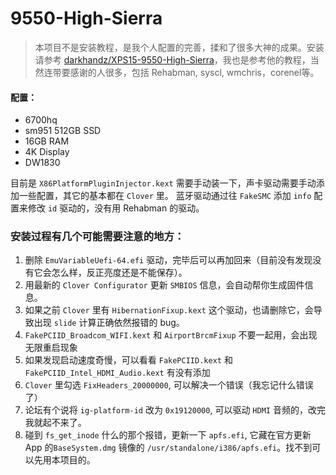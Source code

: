 # 9550-High-Sierra
>本项目不是安装教程，是我个人配置的完善，揉和了很多大神的成果。安装请参考 [darkhandz/XPS15-9550-High-Sierra](https://github.com/darkhandz/XPS15-9550-High-Sierra)，我也是参考他的教程，当然连带要感谢的人很多，包括 Rehabman, syscl, wmchris，corenel等。

#### 配置：
- 6700hq
- sm951 512GB SSD
- 16GB RAM
- 4K Display
- DW1830

目前是 `X86PlatformPluginInjector.kext` 需要手动装一下，声卡驱动需要手动添加一些配置，其它的基本都在 `Clover` 里。
蓝牙驱动通过往 `FakeSMC` 添加 `info` 配置来修改 `id` 驱动的，没有用 Rehabman 的驱动。


### 安装过程有几个可能需要注意的地方：
1. 删除 `EmuVariableUefi-64.efi` 驱动，完毕后可以再加回来（目前没有发现没有它会怎么样，反正亮度还是不能保存）。
2. 用最新的 `Clover Configurator` 更新 `SMBIOS` 信息，会自动帮你生成固件信息。
3. 如果之前 `Clover` 里有 `HibernationFixup.kext` 这个驱动，也请删除它，会导致出现 `slide` 计算正确依然报错的 bug。
4. `FakePCIID_Broadcom_WIFI.kext` 和 `AirportBrcmFixup` 不要一起用，会出现无限重启现象
5. 如果发现启动速度奇慢，可以看看 `FakePCIID.kext` 和 `FakePCIID_Intel_HDMI_Audio.kext` 有没有添加
6. `Clover` 里勾选 `FixHeaders_20000000`, 可以解决一个错误（我忘记什么错误了）
7. 论坛有个说将 `ig-platform-id` 改为 `0x19120000`, 可以驱动 `HDMI` 音频的，改完我就起不来了。
8. 碰到 `fs_get_inode` 什么的那个报错，更新一下 `apfs.efi`, 它藏在官方更新 App 的`BaseSystem.dmg` 镜像的 `/usr/standalone/i386/apfs.efi`。找不到可以先用本项目的。



